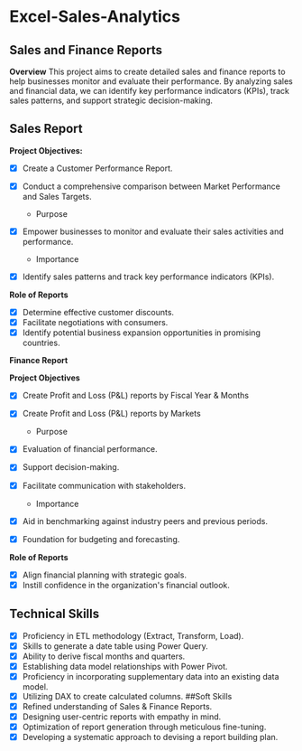 # Excel-Sales-Analytics

## Sales and Finance Reports

**Overview**
This project aims to create detailed sales and finance reports to help businesses monitor and evaluate their performance. By analyzing sales and financial data, we can identify key performance indicators (KPIs), track sales patterns, and support strategic decision-making.

## Sales Report

**Project Objectives:**

- [x] Create a Customer Performance Report.
  
- [x] Conduct a comprehensive comparison between Market Performance and Sales Targets.
  
  - Purpose
  
- [x] Empower businesses to monitor and evaluate their sales activities and performance.

  - Importance

- [x] Identify sales patterns and track key performance indicators (KPIs).

**Role of Reports**

- [x] Determine effective customer discounts.
- [x] Facilitate negotiations with consumers.
- [x] Identify potential business expansion opportunities in promising countries.

**Finance Report**

**Project Objectives** 
- [x] Create Profit and Loss (P&L) reports by Fiscal Year & Months
- [x] Create Profit and Loss (P&L) reports by Markets

  - Purpose

- [x] Evaluation of financial performance.
- [x] Support decision-making.
- [x] Facilitate communication with stakeholders.

  -  Importance

- [x] Aid in benchmarking against industry peers and previous periods.
- [x] Foundation for budgeting and forecasting.

**Role of Reports**

- [x] Align financial planning with strategic goals.
- [x] Instill confidence in the organization's financial outlook.

## Technical Skills
- [x] Proficiency in ETL methodology (Extract, Transform, Load).
- [x] Skills to generate a date table using Power Query.
- [x] Ability to derive fiscal months and quarters.
- [x] Establishing data model relationships with Power Pivot.
- [x] Proficiency in incorporating supplementary data into an existing data model.
- [x] Utilizing DAX to create calculated columns.
##Soft Skills
- [x] Refined understanding of Sales & Finance Reports.
- [x] Designing user-centric reports with empathy in mind.
- [x] Optimization of report generation through meticulous fine-tuning.
- [x] Developing a systematic approach to devising a report building plan.
